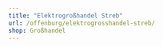 ```yaml
---
title: "Elektrogroßhandel Streb"
url: /offenburg/elektrogrosshandel-streb/
shop: Großhandel
---
```

